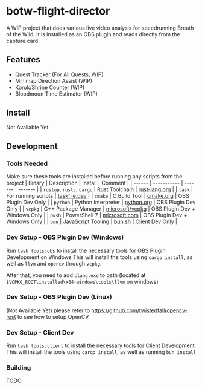 # botw-flight-director
A WIP project that does various live video analysis for speedrunning Breath of the Wild. It is installed as an OBS plugin and reads directly from the capture card.

## Features
- Quest Tracker (For All Quests, WIP)
- Minimap Direction Assist (WIP)
- Korok/Shrine Counter (WIP)
- Bloodmoon Time Estimater (WIP)

## Install
Not Available Yet

## Development
### Tools Needed
Make sure these tools are installed before running any scripts from the project
| Binary | Description | Install | Comment |
| ------ | ----------- | ------- | ------- |
| `rustup`, `rustc`, `cargo` | Rust Toolchain | [rust-lang.org](https://www.rust-lang.org/tools/install) |
| `task` | For running scripts | [taskfile.dev](https://taskfile.dev/#/installation) |
| `cmake` | C Build Tool | [cmake.org](https://cmake.org/download/) | OBS Plugin Dev Only |
| `python` | Python Interpreter | [python.org](https://www.python.org/downloads/) | OBS Plugin Dev Only |
| `vcpkg` | C++ Package Manager | [microsoft/vcpkg](https://github.com/microsoft/vcpkg) | OBS Plugin Dev + Windows Only |
| `pwsh` | PowerShell 7 | [microsoft.com](https://learn.microsoft.com/en-us/powershell/scripting/install/installing-powershell-on-windows?view=powershell-7.4) | OBS Plugin Dev + Windows Only |
| `bun` | JavaScript Tooling | [bun.sh](https://bun.sh/docs/installation) | Client Dev Only |

### Dev Setup - OBS Plugin Dev (Windows)
Run `task tools:obs` to install the necessary tools for OBS Plugin Development on Windows
This will install the tools using `cargo install`, as well as `llvm` and `opencv` through `vcpkg`.

After that, you need to add `clang.exe` to path (located at `$VCPKG_ROOT\installed\x64-windows\tools\llvm` on windows)

### Dev Setup - OBS Plugin Dev (Linux)
(Not Available Yet) please refer to https://github.com/twistedfall/opencv-rust to see how to setup OpenCV

### Dev Setup - Client Dev
Run `task tools:client` to install the necessary tools for Client Development. This will install the tools using `cargo install`, as well as running `bun install`

### Building
TODO